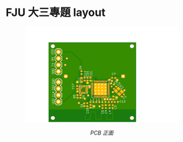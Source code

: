 # FJU 大三專題 layout

<p align="center">
    <img src="https://github.com/405250553/PCB-layout/blob/master/fju%20project/%E6%88%90%E5%93%81%E7%9B%B8%E9%97%9C%E6%AA%94%E6%A1%88/%E6%88%90%E5%93%81%E6%AD%A3%E9%9D%A2.png" alt="Sample"  width="400" height="250">
    <p align="center">
        <em>PCB 正面</em>
    </p>
</p>

